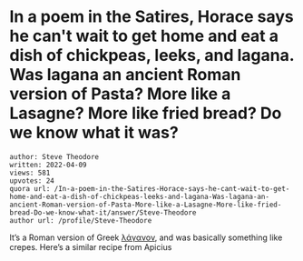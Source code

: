 # In a poem in the Satires, Horace says he can't wait to get home and eat a dish of chickpeas, leeks, and lagana. Was lagana an ancient Roman version of Pasta? More like a Lasagne? More like fried bread? Do we know what it was?

	author: Steve Theodore
	written: 2022-04-09
	views: 581
	upvotes: 24
	quora url: /In-a-poem-in-the-Satires-Horace-says-he-cant-wait-to-get-home-and-eat-a-dish-of-chickpeas-leeks-and-lagana-Was-lagana-an-ancient-Roman-version-of-Pasta-More-like-a-Lasagne-More-like-fried-bread-Do-we-know-what-it/answer/Steve-Theodore
	author url: /profile/Steve-Theodore


It’s a Roman version of Greek [λάγανον](http://www.perseus.tufts.edu/hopper/morph?l=la%2Fganon&la=greek&can=la%2Fganon0&prior=l%C4%83g%C4%83num), and was basically something like crepes. Here’s a similar recipe from Apicius



